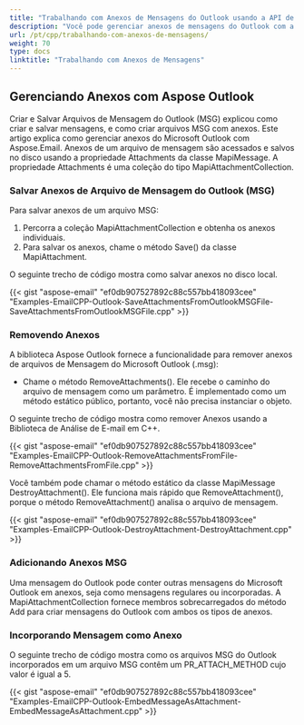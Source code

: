 ```yaml
---
title: "Trabalhando com Anexos de Mensagens do Outlook usando a API de Análise de E-mail em C++"
description: "Você pode gerenciar anexos de mensagens do Outlook com a Biblioteca de Análise de E-mail em C++, salvá-los e excluí-los, e incorporar mensagens como um anexo."
url: /pt/cpp/trabalhando-com-anexos-de-mensagens/
weight: 70
type: docs
linktitle: "Trabalhando com Anexos de Mensagens"
---
```


## **Gerenciando Anexos com Aspose Outlook**
Criar e Salvar Arquivos de Mensagem do Outlook (MSG) explicou como criar e salvar mensagens, e como criar arquivos MSG com anexos. Este artigo explica como gerenciar anexos do Microsoft Outlook com Aspose.Email. Anexos de um arquivo de mensagem são acessados e salvos no disco usando a propriedade Attachments da classe MapiMessage. A propriedade Attachments é uma coleção do tipo MapiAttachmentCollection.

### **Salvar Anexos de Arquivo de Mensagem do Outlook (MSG)**
Para salvar anexos de um arquivo MSG:

1. Percorra a coleção MapiAttachmentCollection e obtenha os anexos individuais.
1. Para salvar os anexos, chame o método Save() da classe MapiAttachment.

O seguinte trecho de código mostra como salvar anexos no disco local.

{{< gist "aspose-email" "ef0db907527892c88c557bb418093cee" "Examples-EmailCPP-Outlook-SaveAttachmentsFromOutlookMSGFile-SaveAttachmentsFromOutlookMSGFile.cpp" >}}

### **Removendo Anexos**
A biblioteca Aspose Outlook fornece a funcionalidade para remover anexos de arquivos de Mensagem do Microsoft Outlook (.msg):

- Chame o método RemoveAttachments(). Ele recebe o caminho do arquivo de mensagem como um parâmetro. É implementado como um método estático público, portanto, você não precisa instanciar o objeto.

O seguinte trecho de código mostra como remover Anexos usando a Biblioteca de Análise de E-mail em C++.

{{< gist "aspose-email" "ef0db907527892c88c557bb418093cee" "Examples-EmailCPP-Outlook-RemoveAttachmentsFromFile-RemoveAttachmentsFromFile.cpp" >}}

Você também pode chamar o método estático da classe MapiMessage DestroyAttachment(). Ele funciona mais rápido que RemoveAttachment(), porque o método RemoveAttachment() analisa o arquivo de mensagem.

{{< gist "aspose-email" "ef0db907527892c88c557bb418093cee" "Examples-EmailCPP-Outlook-DestroyAttachment-DestroyAttachment.cpp" >}}

### **Adicionando Anexos MSG**
Uma mensagem do Outlook pode conter outras mensagens do Microsoft Outlook em anexos, seja como mensagens regulares ou incorporadas. A MapiAttachmentCollection fornece membros sobrecarregados do método Add para criar mensagens do Outlook com ambos os tipos de anexos.

### **Incorporando Mensagem como Anexo**
O seguinte trecho de código mostra como os arquivos MSG do Outlook incorporados em um arquivo MSG contêm um PR_ATTACH_METHOD cujo valor é igual a 5.

{{< gist "aspose-email" "ef0db907527892c88c557bb418093cee" "Examples-EmailCPP-Outlook-EmbedMessageAsAttachment-EmbedMessageAsAttachment.cpp" >}}